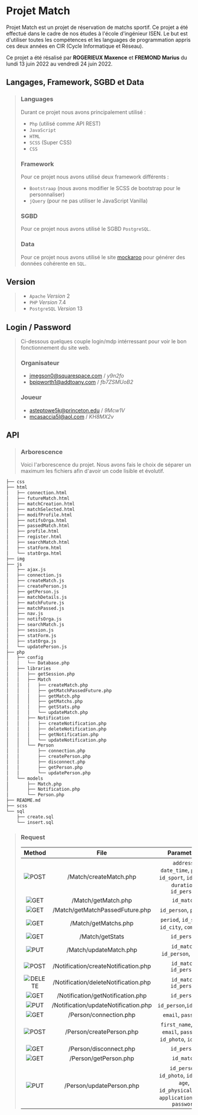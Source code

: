 # Projet Match

Projet Match est un projet de réservation de matchs sportif. Ce projet a été effectué dans le cadre de nos études à l'école d'ingénieur ISEN. Le but est d'utiliser toutes les compétences et les languages de programmation appris ces deux années en CIR (Cycle Informatique et Réseau).

Ce projet a été résalisé par **ROGERIEUX Maxence** et **FREMOND Marius** du lundi 13 juin 2022 au vendredi 24 juin 2022.

## Langages, Framework, SGBD et Data
>
> ### Languages
> 
> Durant ce projet nous avons principalement utilisé :
> - `Php` (utilisé comme API REST)
> - `JavaScript`
> - `HTML`
> - `SCSS` (Super CSS)
> - `CSS`
> 
> ### Framework
> 
> Pour ce projet nous avons utilisé deux framework différents :
> - `Bootstraap` (nous avons modifier le SCSS de bootstrap pour le personnaliser)
> - `jQuery` (pour ne pas utiliser le JavaScript Vanilla)
> 
> ### SGBD
> 
> Pour ce projet nous avons utilisé le SGBD `PostgreSQL`.
> 
> ### Data
> 
> Pour ce projet nous avons utilisé le site [mockaroo](www.mockaroo.com) pour générer des données cohérente en `SQL`.

## Version
> 
> - `Apache` *Version* 2
> - `PHP` *Version* 7.4
> - `PostgreSQL` *Version* 13

## Login / Password
>
> Ci-dessous quelques couple login/mdp intérressant pour voir le bon fonctionnement du site web.
> 
> ### Organisateur
> - jmegson0@squarespace.com / *y9n2fo*
> - bpipworth1@addtoany.com / *fb7ZSMUoB2*
> 
> ### Joueur
> - asteptowe5k@princeton.edu / *9Mcw1V*
> - mcasaccia5l@aol.com / *KH8MX2v*

## API
>
> ### Arborescence
> Voici l'arborescence du projet. Nous avons fais le choix de séparer un maximum les fichiers afin d'avoir un code lisible et évolutif.

```bash
├── css
├── html
│   ├── connection.html
│   ├── futureMatch.html
│   ├── matchCreation.html
│   ├── matchSelected.html
│   ├── modifProfile.html
│   ├── notifsOrga.html
│   ├── passedMatch.html
│   ├── profile.html
│   ├── register.html
│   ├── searchMatch.html
│   ├── statForm.html
│   └── statOrga.html
├── img
├── js
│   ├── ajax.js
│   ├── connection.js
│   ├── createMatch.js
│   ├── createPerson.js
│   ├── getPerson.js
│   ├── matchDetails.js
│   ├── matchFuture.js
│   ├── matchPassed.js
│   ├── nav.js
│   ├── notifsOrga.js
│   ├── searchMatch.js
│   ├── session.js
│   ├── statForm.js
│   ├── statOrga.js
│   └── updatePerson.js
├── php
│   ├── config
│   │   └── Database.php
│   ├── libraries
│   │   ├── getSession.php
│   │   ├── Match
│   │   │   ├── createMatch.php
│   │   │   ├── getMatchPassedFuture.php
│   │   │   ├── getMatch.php
│   │   │   ├── getMatchs.php
│   │   │   ├── getStats.php
│   │   │   └── updateMatch.php
│   │   ├── Notification
│   │   │   ├── createNotification.php
│   │   │   ├── deleteNotification.php
│   │   │   ├── getNotification.php
│   │   │   └── updateNotification.php
│   │   └── Person
│   │       ├── connection.php
│   │       ├── createPerson.php
│   │       ├── disconnect.php
│   │       ├── getPerson.php
│   │       └── updatePerson.php
│   └── models
│       ├── Match.php
│       ├── Notification.php
│       └── Person.php
├── README.md
├── scss
└── sql
    ├── create.sql
    └── insert.sql
```
> ### Request
>
> 
>
> | Method | File | Parameters | Return |
> | :---: | :---: | :---: | :---: |
> | ![POST][POST] | /Match/createMatch.php | `address`, `date_time`, `price`, `id_sport`, `id_city`, `duration`, `id_person` | Boolean |
> | ![GET][GET] | /Match/getMatch.php | `id_match` | Match |
> | ![GET][GET] | /Match/getMatchPassedFuture.php | `id_person`, `passed` | Matchs |
> | ![GET][GET] | /Match/getMatchs.php | `period`, `id_sport`, `id_city`, `complete` | Matchs |
> | ![GET][GET] | /Match/getStats |`id_person`| Matchs |
> | ![PUT][PUT] | /Match/updateMatch.php | `id_match`, `id_person`, `score` | Boolean |
> | ![POST][POST] | /Notification/createNotification.php | `id_match`, `id_person` | Boolean |
> | ![DELETE][DELETE] | /Notification/deleteNotification.php |`id_match`, `id_person`| Boolean |
> | ![GET][GET] | /Notification/getNotification.php | `id_person` | Notifcations |
> | ![PUT][PUT] | /Notification/updateNotification.php | `id_person`,`id_match` | Boolean |
> | ![GET][GET] | /Person/connection.php | `email`, `password` | Boolean |
> | ![POST][POST] | /Person/createPerson.php | `first_name`, `name`, `email`, `password`, `id_photo`, `id_city` | Boolean |
> | ![GET][GET] | /Person/disconnect.php | `id_person` | Boolean |
> | ![GET][GET] | /Person/getPerson.php | `id_match` | Persons |
> | ![PUT][PUT] | /Person/updatePerson.php | `id_person`, `id_photo`, `id_city`, `age`, `id_physical_form`, `application_note`, `password` | Boolean |


[GET]: https://img.shields.io/badge/GET-brightgreen?style=flat
[POST]: https://img.shields.io/badge/POST-orange?style=flat
[PUT]: https://img.shields.io/badge/PUT-blue?style=flat
[DELETE]: https://img.shields.io/badge/DELETE-red?style=flat